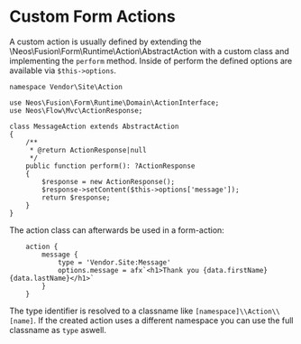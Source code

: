 # Custom Form Actions

A custom action is usually defined by extending the \Neos\Fusion\Form\Runtime\Action\AbstractAction with a custom class
and implementing the `perform` method. Inside of perform the defined options are available via `$this->options`.

```
namespace Vendor\Site\Action

use Neos\Fusion\Form\Runtime\Domain\ActionInterface;
use Neos\Flow\Mvc\ActionResponse;

class MessageAction extends AbstractAction
{
    /**
     * @return ActionResponse|null
     */
    public function perform(): ?ActionResponse
    {
        $response = new ActionResponse();
        $response->setContent($this->options['message']);
        return $response;
    }
}
```

The action class can afterwards be used in a form-action:

```
    action {
        message {
            type = 'Vendor.Site:Message'
            options.message = afx`<h1>Thank you {data.firstName} {data.lastName}</h1>`
        }
    }
```    

The type identifier is resolved to a classname like `[namespace]\\Action\\[name]`. If the created action uses 
a different namespace you can use the full classname as `type` aswell.  
